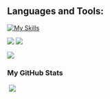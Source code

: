 ## Languages and Tools:

[![My Skills](https://skillicons.dev/icons?i=php,flutter,django,js,ts,react,nextjs,tailwindcss,materialui,html,css,sass,bootstrap,py,postgres,postman,vscode,git,github,githubactions,vercel)](https://skillicons.dev)

<p align="top">
  <img src="https://img.shields.io/github/stars/kellydanielo?style=for-the-badge&logo=github&color=005FED" />
  <img src="https://img.shields.io/github/followers/kellydanielo?style=for-the-badge&logo=github&color=FCC624" />
  </p>

<p>
  <img src="https://streak-stats.demolab.com/?user=kellydanielo&theme=transparent&hide_border=true&stroke=transparent" align="top" /> 
</p>



<h3>My GitHub Stats</h3>


<!-- <p><img align="left" src="https://github-readme-stats.vercel.app/api/top-langs?username=adedoyin-emmanuel&show_icons=true&locale=en&layout=compact&theme=github_dark_dimmed" alt="adedoyin-emmanuel" /></p>  -->

<p>&nbsp;<img align="center" src="https://github-readme-stats.vercel.app/api?username=KellyDanielO&show_icons=true&locale=en&theme=github_dark_dimmed&include_all_commits=true" /></p>
